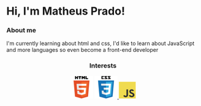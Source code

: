 <h1>Hi, I'm Matheus Prado!</h1>
<h3>About me</h2> 
<p>I'm currently learning about html and css, I'd like to learn about JavaScript and more languages so even become a front-end developer</p>
<h3 align="center">Interests</h3>
<p align="center">  <a href="https://www.w3.org/html/" target="_blank"> <img src="https://raw.githubusercontent.com/devicons/devicon/master/icons/html5/html5-original-wordmark.svg" alt="html5" width="60" height="60"/></a> <a href="https://www.w3schools.com/css/" target="_blank"> <img src="https://raw.githubusercontent.com/devicons/devicon/master/icons/css3/css3-original-wordmark.svg" alt="css3" width="60" height="60"/> </a> <img src="https://raw.githubusercontent.com/devicons/devicon/master/icons/javascript/javascript-original.svg" alt="javascript" width="45" height="45" </a>
